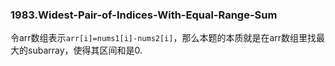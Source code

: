 ### 1983.Widest-Pair-of-Indices-With-Equal-Range-Sum

令arr数组表示`arr[i]=nums1[i]-nums2[i]`，那么本题的本质就是在arr数组里找最大的subarray，使得其区间和是0.

